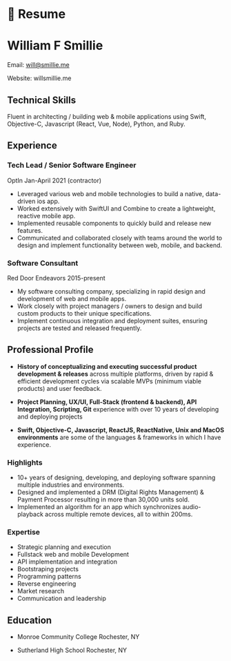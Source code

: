 # 📄 Resume

# **William F Smillie**

Email: will@smillie.me

Website: willsmillie.me

## **Technical Skills**

Fluent in architecting / building web & mobile applications using Swift, Objective-C, Javascript (React, Vue, Node), Python, and Ruby.

## **Experience**

### Tech Lead / Senior Software Engineer

OptIn Jan-April 2021 (contractor)

- Leveraged various web and mobile technologies to build a native, data-driven ios app.
- Worked extensively with SwiftUI and Combine to create a lightweight, reactive mobile app.
- Implemented reusable components to quickly build and release new features.
- Communicated and collaborated closely with teams around the world to design and implement functionality between web, mobile, and backend.

### Software Consultant

Red Door Endeavors 2015-present

- My software consulting company, specializing in rapid design and development of web and mobile apps.
- Work closely with project managers / owners to design and build custom products to their unique specifications.
- Implement continuous integration and deployment suites, ensuring projects are tested and released frequently.

## **Professional Profile**

- **History of conceptualizing and executing successful product development & releases** across multiple platforms, driven by rapid & efficient development cycles via scalable MVPs (minimum viable products) and user feedback.

- **Project Planning, UX/UI, Full-Stack (frontend & backend), API Integration, Scripting, Git** experience with over 10 years of developing and deploying projects

- **Swift, Objective-C, Javascript, ReactJS, ReactNative, Unix and MacOS environments** are some of the languages & frameworks in which I have experience.

### Highlights

- 10+ years of designing, developing, and deploying software spanning multiple industries and environments.
- Designed and implemented a DRM (Digital Rights Management) & Payment Processor resulting in more than 30,000 units sold.
- Implemented an algorithm for an app which synchronizes audio-playback across multiple remote devices, all to within 200ms.

### Expertise

- Strategic planning and execution
- Fullstack web and mobile Development
- API implementation and integration
- Bootstraping projects
- Programming patterns
- Reverse engineering
- Market research
- Communication and leadership

## **Education**

- Monroe Community College
  Rochester, NY

- Sutherland High School
  Rochester, NY
